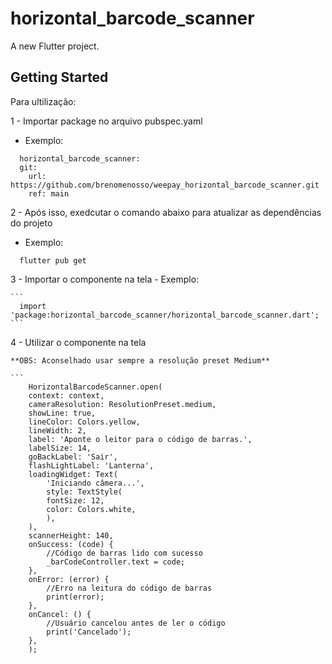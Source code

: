 # horizontal_barcode_scanner

A new Flutter project.

## Getting Started

Para ultilização: 

1 - Importar package no arquivo pubspec.yaml
  - Exemplo: 
    
  ```  
    horizontal_barcode_scanner:
    git:
      url: https://github.com/brenomenosso/weepay_horizontal_barcode_scanner.git
      ref: main
  ```    

2 - Após isso, exedcutar o comando abaixo para atualizar as dependências do projeto
  - Exemplo: 

  ```  
    flutter pub get
  ```  

3 - Importar o componente na tela
    - Exemplo: 
        
    ```
      import 'package:horizontal_barcode_scanner/horizontal_barcode_scanner.dart';
    ```  

4 - Utilizar o componente na tela 

    **OBS: Aconselhado usar sempre a resolução preset Medium**

    ```
        HorizontalBarcodeScanner.open(
        context: context,
        cameraResolution: ResolutionPreset.medium,
        showLine: true,
        lineColor: Colors.yellow,
        lineWidth: 2,
        label: 'Aponte o leitor para o código de barras.',
        labelSize: 14,
        goBackLabel: 'Sair',
        flashLightLabel: 'Lanterna',
        loadingWidget: Text(
            'Iniciando câmera...',
            style: TextStyle(
            fontSize: 12,
            color: Colors.white,
            ),
        ),
        scannerHeight: 140,
        onSuccess: (code) {
            //Código de barras lido com sucesso
            _barCodeController.text = code;
        },
        onError: (error) {
            //Erro na leitura do código de barras
            print(error);
        },
        onCancel: () {
            //Usuário cancelou antes de ler o código
            print('Cancelado');
        },
        );  
   ```        
